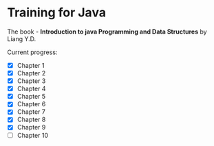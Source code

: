 # Training for Java

The book - **Introduction to java Programming and Data Structures** by Liang Y.D.

Current progress:

- [x] Chapter 1 
- [x] Chapter 2
- [x] Chapter 3
- [x] Chapter 4
- [x] Chapter 5
- [x] Chapter 6
- [x] Chapter 7
- [x] Chapter 8
- [x] Chapter 9
- [ ] Chapter 10
